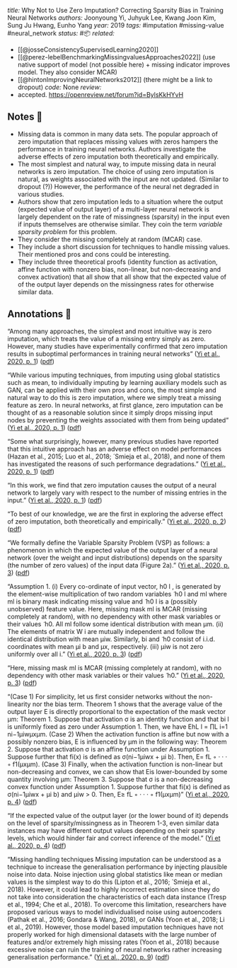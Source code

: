 *title:* Why Not to Use Zero Imputation? Correcting Sparsity Bias in Training Neural Networks
*authors:* Joonyoung Yi, Juhyuk Lee, Kwang Joon Kim, Sung Ju Hwang, Eunho Yang
*year:* 2019
*tags:* #imputation #missing-value #neural_network 
*status:* #📦 
*related:*
- [[@josseConsistencySupervisedLearning2020]]
- [[@perez-lebelBenchmarkingMissingvaluesApproaches2022]] (use native support of model (not possible here) + missing indicator improves model. They also consider MCAR)
- [[@hintonImprovingNeuralNetworks2012]] (there might be a link to dropout)
*code:* None
*review:*
- accepted. https://openreview.net/forum?id=BylsKkHYvH

## Notes 📍
- Missing data is common in many data sets. The popular approach of zero imputation that replaces missing values with zeros hampers the performance in training neural networks. Authors investigate the adverse effects of zero imputation both theoretically and empirically.
- The most simplest and natural way, to impute missing data in neural networks is zero imputation. The choice of using zero imputation is natural, as weights associated with the input are not updated. (Similar to dropout (?)) However, the performance of the neural net degraded in various studies.
- Authors show that zero imputation leds to a situation where the output (expected value of output layer) of a multi-layer neural network is largely dependent on the rate of missingness (sparsity) in the input even if inputs themselves are otherwise similar. They coin the term *variable sparsity problem* for this problem.
- They consider the missing completely at random (MCAR) case.
- They include a short discussion for techniques to handle missing values. Their mentioned pros and cons could be interesting.
- They include three theoretical proofs (identity function as activation, affine function with nonzero bias, non-linear, but non-decreasing and convex activation) that all show that all show that the expected value of of the output layer depends on the missingness rates for otherwise similar data.

## Annotations 📖

“Among many approaches, the simplest and most intuitive way is zero imputation, which treats the value of a missing entry simply as zero. However, many studies have experimentally confirmed that zero imputation results in suboptimal performances in training neural networks” ([Yi et al., 2020, p. 1](zotero://select/library/items/NXXDX9GE)) ([pdf](zotero://open-pdf/library/items/WY8W2JH7?page=1&annotation=SER6UR6P))

“While various imputing techniques, from imputing using global statistics such as mean, to individually imputing by learning auxiliary models such as GAN, can be applied with their own pros and cons, the most simple and natural way to do this is zero imputation, where we simply treat a missing feature as zero. In neural networks, at first glance, zero imputation can be thought of as a reasonable solution since it simply drops missing input nodes by preventing the weights associated with them from being updated” ([Yi et al., 2020, p. 1](zotero://select/library/items/NXXDX9GE)) ([pdf](zotero://open-pdf/library/items/WY8W2JH7?page=1&annotation=UK9QFAVZ))

“Some what surprisingly, however, many previous studies have reported that this intuitive approach has an adverse effect on model performances (Hazan et al., 2015; Luo et al., 2018; ́ Smieja et al., 2018), and none of them has investigated the reasons of such performance degradations.” ([Yi et al., 2020, p. 1](zotero://select/library/items/NXXDX9GE)) ([pdf](zotero://open-pdf/library/items/WY8W2JH7?page=1&annotation=QBZSJ3KB))

“In this work, we find that zero imputation causes the output of a neural network to largely vary with respect to the number of missing entries in the input.” ([Yi et al., 2020, p. 1](zotero://select/library/items/NXXDX9GE)) ([pdf](zotero://open-pdf/library/items/WY8W2JH7?page=1&annotation=I4FJ5T94))

“To best of our knowledge, we are the first in exploring the adverse effect of zero imputation, both theoretically and empirically.” ([Yi et al., 2020, p. 2](zotero://select/library/items/NXXDX9GE)) ([pdf](zotero://open-pdf/library/items/WY8W2JH7?page=2&annotation=3IMMDI3M))

“We formally define the Variable Sparsity Problem (VSP) as follows: a phenomenon in which the expected value of the output layer of a neural network (over the weight and input distributions) depends on the sparsity (the number of zero values) of the input data (Figure 2a).” ([Yi et al., 2020, p. 3](zotero://select/library/items/NXXDX9GE)) ([pdf](zotero://open-pdf/library/items/WY8W2JH7?page=3&annotation=U4LVVFGM))

“Assumption 1. (i) Every co-ordinate of input vector, h0 l , is generated by the element-wise multiplication of two random variables ̃ h0 l and ml where ml is binary mask indicating missing value and ̃ h0 l is a (possibly unobserved) feature value. Here, missing mask ml is MCAR (missing completely at random), with no dependency with other mask variables or their values ̃ h0. All ml follow some identical distribution with mean μm. (ii) The elements of matrix W i are mutually independent and follow the identical distribution with mean μiw. Similarly, bi and ̃ h0 consist of i.i.d. coordinates with mean μi b and μx, respectively. (iii) μiw is not zero uniformly over all i.” ([Yi et al., 2020, p. 3](zotero://select/library/items/NXXDX9GE)) ([pdf](zotero://open-pdf/library/items/WY8W2JH7?page=3&annotation=NUCQCRBQ))

“Here, missing mask ml is MCAR (missing completely at random), with no dependency with other mask variables or their values ̃ h0.” ([Yi et al., 2020, p. 3](zotero://select/library/items/NXXDX9GE)) ([pdf](zotero://open-pdf/library/items/WY8W2JH7?page=3&annotation=HZUN2Y3J))

“(Case 1) For simplicity, let us first consider networks without the non-linearity nor the bias term. Theorem 1 shows that the average value of the output layer E is directly proportional to the expectation of the mask vector μm: Theorem 1. Suppose that activation σ is an identity function and that bi l is uniformly fixed as zero under Assumption 1. Then, we have EhL l  = ∏L i=1 ni−1μiwμxμm. (Case 2) When the activation function is affine but now with a possibly nonzero bias, E is influenced by μm in the following way: Theorem 2. Suppose that activation σ is an affine function under Assumption 1. Suppose further that fi(x) is defined as σ(ni−1μiwx + μi b). Then, E= fL ◦ · · · ◦ f1(μxμm). (Case 3) Finally, when the activation function is non-linear but non-decreasing and convex, we can show that Eis lower-bounded by some quantity involving μm: Theorem 3. Suppose that σ is a non-decreasing convex function under Assumption 1. Suppose further that fi(x) is defined as σ(ni−1μiwx + μi b) and μiw > 0. Then, E≥ fL ◦ · · · ◦ f1(μxμm)” ([Yi et al., 2020, p. 4](zotero://select/library/items/NXXDX9GE)) ([pdf](zotero://open-pdf/library/items/WY8W2JH7?page=4&annotation=QJ5MMDP8))

“If the expected value of the output layer (or the lower bound of it) depends on the level of sparsity/missingness as in Theorem 1-3, even similar data instances may have different output values depending on their sparsity levels, which would hinder fair and correct inference of the model.” ([Yi et al., 2020, p. 4](zotero://select/library/items/NXXDX9GE)) ([pdf](zotero://open-pdf/library/items/WY8W2JH7?page=4&annotation=WS94ACJP))

“Missing handling techniques Missing imputation can be understood as a technique to increase the generalisation performance by injecting plausible noise into data. Noise injection using global statistics like mean or median values is the simplest way to do this (Lipton et al., 2016; ́ Smieja et al., 2018). However, it could lead to highly incorrect estimation since they do not take into consideration the characteristics of each data instance (Tresp et al., 1994; Che et al., 2018). To overcome this limitation, researchers have proposed various ways to model individualised noise using autoencoders (Pathak et al., 2016; Gondara & Wang, 2018), or GANs (Yoon et al., 2018; Li et al., 2019). However, those model based imputation techniques have not properly worked for high dimensional datasets with the large number of features and/or extremely high missing rates (Yoon et al., 2018) because excessive noise can ruin the training of neural networks rather increasing generalisation performance.” ([Yi et al., 2020, p. 9](zotero://select/library/items/NXXDX9GE)) ([pdf](zotero://open-pdf/library/items/WY8W2JH7?page=9&annotation=S6KDC83A))